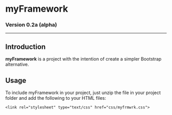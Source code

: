# myFramework
### Version 0.2a (alpha)
---

## Introduction
**myFramework** is a project with the intention of create a simpler Bootstrap alternative.

## Usage
To include myFramework in your project, just unzip the file in your project folder and add the following to your HTML files:

```
<link rel="stylesheet" type="text/css" href="css/myfrmwrk.css">
```

